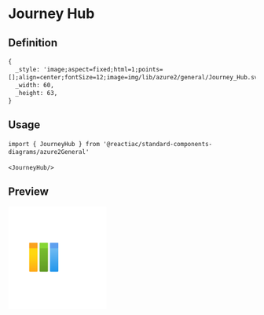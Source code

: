 # Journey Hub

## Definition

```
{
  _style: 'image;aspect=fixed;html=1;points=[];align=center;fontSize=12;image=img/lib/azure2/general/Journey_Hub.svg;strokeColor=none;',
  _width: 60,
  _height: 63,
}
```

## Usage

```
import { JourneyHub } from '@reactiac/standard-components-diagrams/azure2General'

<JourneyHub/>
```

## Preview

<img src="./journey-hub.png" width="200"/>
